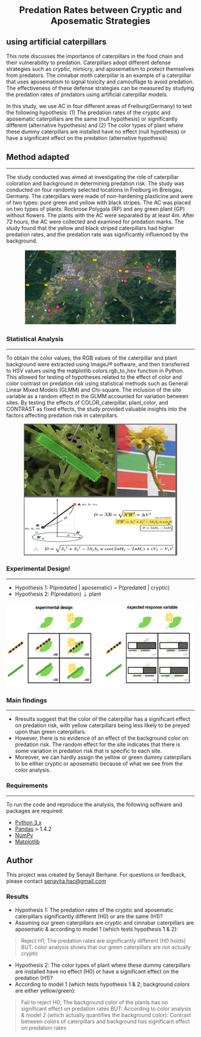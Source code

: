 
<h1 style="text-align:center; font-size:24px;">Predation Rates between Cryptic and Aposematic Strategies</h1>
                            
<h2 style="text-align:justify;">using artificial caterpillars</h2>

This note discusses the importance of caterpillars in the food chain and their vulnerability to predation. Caterpillars adopt different defense strategies such as cryptic, mimicry, and aposematism to protect themselves from predators. The cinnabar moth caterpillar is an example of a caterpillar that uses aposematism to signal toxicity and camouflage to avoid predation. The effectiveness of these defense strategies can be measured by studying the predation rates of predators using artificial caterpillar models. 

In this study, we use AC in four different areas of Freiburg(Germany) to test the following hypothesis: (1) The predation rates of the cryptic and aposematic caterpillars are the same (null hypothesis) or significantly different (alternative hypothesis) and (2) The color types of plant where these dummy caterpillars are installed have no effect (null hypothesis) or have a significant effect on the predation (alternative hypothesis)


## Method adapted
--------

The study conducted was aimed at investigating the role of caterpillar coloration and background in determining predation risk. The study was conducted on four randomly selected locations in Freiburg im Breisgau, Germany. The caterpillars were made of non-hardening plasticine and were of two types: pure green and yellow with black stripes. The AC was placed on two types of plants: Rockrose Polygala (RP) and any green plant (GP) without flowers. The plants with the AC were separated by at least 4m. After 72 hours, the AC were collected and examined for predation marks. The study found that the yellow and black striped caterpillars had higher predation rates, and the predation rate was significantly influenced by the background. 

<p align="center">
  <img src="Freiburg_map.png" alt="Uni_freiburg">
</p>


### Statistical Analysis
--------

To obtain the color values, the RGB values of the caterpillar and plant background were extracted using ImageJ® software, and then transferred to HSV values using the matplotlib.colors.rgb_to_hsv function in Python. This allowed for testing of hypotheses related to the effect of color and color contrast on predation risk using statistical methods such as General Linear Mixed Models (GLMM) and Chi-square. The inclusion of the site variable as a random effect in the GLMM accounted for variation between sites. By testing the effects of COLOR_caterpillar, plant_color, and CONTRAST as fixed effects, the study provided valuable insights into the factors affecting predation risk in caterpillars.

<p align="center">
  <img src="Color_analysis.png" alt="Color_analysis">
</p>


### Experimental Design!
--------

- Hypothesis 1:  P(predated | aposematic) = P(predated | cryptic)
- Hypothesis 2:  P(predation) ⊥ plant 

<p align="center">
  <img src="design.png" alt="design">
</p>


### Main findings
--------

- Rresults suggest that the color of the caterpillar has a significant effect on predation risk, with yellow caterpillars being less likely to be preyed upon than green caterpillars. 
- However, there is no evidence of an effect of the background color on predation risk. The random effect for the site indicates that there is some variation in predation risk that is specific to each site. 
- Moreover, we can hardly assign the yellow or green dummy caterpillars to be either cryptic or aposematic because of what we see from the color analysis.

### Requirements
--------

To run the code and reproduce the analysis, the following software and packages are required:

- [Python 3.x](https://www.python.org/)
- [Pandas](http://pandas.pydata.org/) > 1.4.2
- [NumPy](http://www.numpy.org/)
- [Matplotlib](http://matplotlib.org/)



## Author
This project was created by Senayit Berhane. For questions or feedback, please contact senayita.hac@gmail.com


### Results
- Hypothesis 1: The predation rates of the cryptic and aposematic caterpillars significantly different (H0) or are the same (H1)?
- Assuming our green caterpillars are cryptic and cinnabar caterpillars are aposematic & according to model 1 (which tests hypothesis 1 & 2):
> Reject H1; The predation rates are significantly different (H0 holds)
> BUT: color analysis shows that our green caterpillars are not actually cryptic

- Hypothesis 2: The color types of plant where these dummy caterpillars are installed have no effect (H0) or have a significant effect on the predation (H1)?
- According to model 1 (which tests hypothesis 1 & 2; background colors are either yellow/green):
> Fail to reject H0; The background color of the plants has no significant effect on predation rates
> BUT: According to color analysis & model 2 (which actually quantifies the background color):
Contrast between colors of caterpillars and background has significant effect on predation rates
